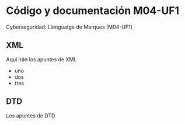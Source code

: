 # Código y documentación M04-UF1
Cyberseguridad: Llenguatge de Marques (M04-UF1)

## XML
Aquí irán los apuntes de XML

* uno
* dos
* tres

## DTD
Los apuntes de DTD